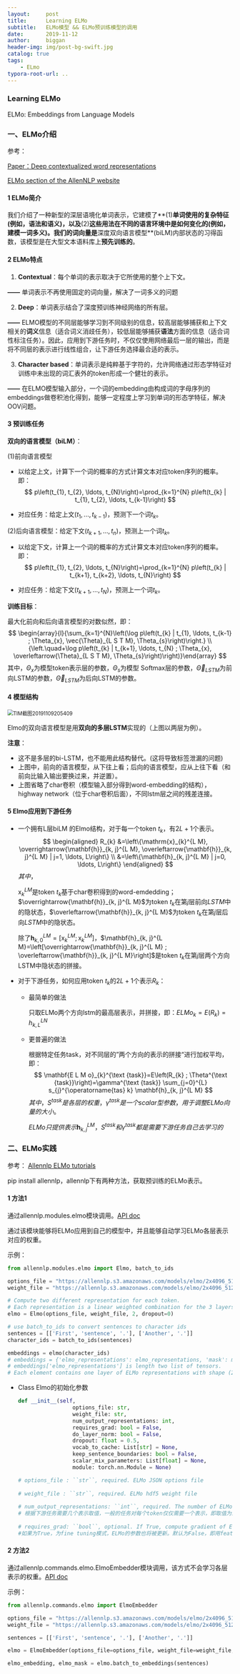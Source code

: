```yaml
---
layout:     post
title:      Learning ELMo
subtitle:   ELMo模型 && ELMo预训练模型的调用
date:       2019-11-12
author:     biggan
header-img: img/post-bg-swift.jpg
catalog: true
tags:
    - ELmo
typora-root-url: ..
---
```


### Learning ELMo

 ELMo: Embeddings from Language Models  

### 一、ELMo介绍

参考：

 [Paper：Deep contextualized word representations](https://arxiv.org/pdf/1802.05365.pdf)

 [ELMo section of the AllenNLP website](https://allennlp.org/elmo) 

#### 1 ELMo简介

 我们介绍了一种新型的深层语境化单词表示，它建模了**(1)**单词使用的复杂特征(例如，语法和语义)，以及**(2)**这些用法在不同的语言环境中是如何变化的(例如，建模一词多义)。我们的词向量是**深度双向语言模型**(biLM)内部状态的习得函数，该模型是在大型文本语料库上**预先训练的**。

#### 2 ELMo特点

1.  **Contextual**：每个单词的表示取决于它所使用的整个上下文。 

   **——**  单词表示不再使用固定的词向量，解决了一词多义的问题

2.  **Deep**：单词表示结合了深度预训练神经网络的所有层。 

   **——** ELMO模型的不同层能够学习到不同级别的信息，较高层能够捕获和上下文相关的**词义**信息（适合词义消歧任务），较低层能够捕获**语法**方面的信息（适合词性标注任务）。因此，应用到下游任务时，不仅仅使用网络最后一层的输出，而是将不同层的表示进行线性组合，让下游任务选择最合适的表示。

3.  **Character based**：单词表示是纯粹基于字符的，允许网络通过形态学特征对训练中未出现的词汇表外的token形成一个健壮的表示。

   **——** 在ELMO模型输入部分，一个词的embedding由构成词的字母序列的embeddings做卷积池化得到，能够一定程度上学习到单词的形态学特征，解决OOV问题。

#### 3 预训练任务

**双向的语言模型（biLM）**：

(1)前向语言模型

- 以给定上文，计算下一个词的概率的方式计算文本对应token序列的概率。即：
  $$
  p\left(t_{1}, t_{2}, \ldots, t_{N}\right)=\prod_{k=1}^{N} p\left(t_{k} | t_{1}, t_{2}, \ldots, t_{k-1}\right)
  $$

- 对应任务：给定上文$(t_1,...,t_{k-1})$，预测下一个词$t_k$。

(2)后向语言模型：给定下文$(t_{k+1},...,t_n)$，预测上一个词$t_k$。

- 以给定下文，计算上一个词的概率的方式计算文本对应token序列的概率。即：
  $$
  p\left(t_{1}, t_{2}, \ldots, t_{N}\right)=\prod_{k=1}^{N} p\left(t_{k} | t_{k+1}, t_{k+2}, \ldots, t_{N}\right)
  $$

- 对应任务：给定下文$(t_{k+1},...,t_N)$，预测上一个词$t_k$。

**训练目标**：

最大化前向和后向语言模型的对数似然，即：
$$
\begin{array}{l}{\sum_{k=1}^{N}\left(\log p\left(t_{k} | t_{1}, \ldots, t_{k-1} ; \Theta_{x}, \vec{\Theta}_{L S T M}, \Theta_{s}\right)\right.} \\ {\left.\quad+\log p\left(t_{k} | t_{k+1}, \ldots, t_{N} ; \Theta_{x}, \overleftarrow{\Theta}_{L S T M}, \Theta_{s}\right)\right)}\end{array}
$$
其中，$\Theta_{x}$为模型token表示层的参数，$\Theta_{s}$为模型 Softmax层的参数，$\vec{\Theta}_{L S T M}$为前向LSTM的参数，$\overleftarrow{\Theta}_{L S T M}$为后向LSTM的参数。

#### 4 模型结构

<img src="/img/TIM截图20191109205409.jpg" alt="TIM截图20191109205409" style="zoom:80%;" />

Elmo的双向语言模型是用**双向的多层LSTM**实现的（上图以两层为例）。

**注意**：

- 这不是多层的bi-LSTM，也不能用此结构替代。(这将导致标签泄漏的问题)
- 上图中，前向的语言模型，从下往上看；后向的语言模型，应从上往下看（和前向比输入输出要换过来，并逆置）。
- 上图省略了char卷积（模型输入部分得到word-embedding的结构），highway network（位于char卷积后面），不同lstm层之间的残差连接。

#### 5 Elmo应用到下游任务

- 一个拥有L层biLM 的Elmo结构，对于每一个token $t_k$，有$2L+1$个表示。
  $$
  \begin{aligned} R_{k} &=\left\{\mathrm{x}_{k}^{L M}, \overrightarrow{\mathbf{h}}_{k, j}^{L M}, \overleftarrow{\mathbf{h}}_{k, j}^{L M} | j=1, \ldots, L\right\} \\ &=\left\{\mathbf{h}_{k, j}^{L M} | j=0, \ldots, L\right\} \end{aligned}
  $$
  $其中$，

  $\mathrm{x}_{k}^{L M}$是token $t_k$基于char卷积得到的word-emdedding；$\overrightarrow{\mathbf{h}}_{k, j}^{L M}$为token $t_k$在第$j$层前向$LSTM$中的隐状态，$\overleftarrow{\mathbf{h}}_{k, j}^{L M}$为token $t_k$在第$j$层后向$LSTM$中的隐状态。

  除了$\mathbf{h}_{k, 0}^{L M}=\left[\mathrm{x}_{k}^{L M};\mathrm{x}_{k}^{L M}\right]$，$\mathbf{h}_{k, j}^{L M}=\left[\overrightarrow{\mathbf{h}}_{k, j}^{L M} ; \overleftarrow{\mathbf{h}}_{k, j}^{L M}\right]$是token $t_k$在第$j$层两个方向LSTM中隐状态的拼接。

- 对于下游任务，如何应用token $t_k$的$2L+1$个表示$R_k$：

  - 最简单的做法

    只取ELMo两个方向lstm的最高层表示，并拼接，即：$ELMo_{k}=E\left(R_{k}\right)=h_{k, L}^{L N}$

  - 更普遍的做法

    根据特定任务task，对不同层的”两个方向的表示的拼接“进行加权平均，即：
    $$
    \mathbf{E L M o}_{k}^{\text {task}}=E\left(R_{k} ; \Theta^{\text {task}}\right)=\gamma^{\text {task}} \sum_{j=0}^{L} s_{j}^{\operatorname{tas} k} \mathbf{h}_{k, j}^{L M}
    $$
    $其中，S^{task}是各层的权重，\gamma^{t a s k}是一个 scalar型参数，用于调整 ELMo向量的大小。$

    $ELMo只提供表示\mathbf{h}_{k, j}^{L M}，S^{task}和\gamma^{t a s k}都是需要下游任务自己去学习的$

### 二、ELMo实践

参考： [Allennlp ELMo tutorials]( https://github.com/allenai/allennlp/blob/master/tutorials/how_to/elmo.md) 

pip install allennlp，allennlp下有两种方法，获取预训练的ELMo表示。

#### 1  方法1

通过allennlp.modules.elmo模块调用。[API doc](https://github.com/allenai/allennlp/blob/master/allennlp/modules/elmo.py#L27) 

通过该模块能够将ELMo应用到自己的模型中，并且能够自动学习ELMo各层表示对应的权重。

示例：

```python
from allennlp.modules.elmo import Elmo, batch_to_ids

options_file = "https://allennlp.s3.amazonaws.com/models/elmo/2x4096_512_2048cnn_2xhighway/elmo_2x4096_512_2048cnn_2xhighway_options.json"
weight_file = "https://allennlp.s3.amazonaws.com/models/elmo/2x4096_512_2048cnn_2xhighway/elmo_2x4096_512_2048cnn_2xhighway_weights.hdf5"

# Compute two different representation for each token.
# Each representation is a linear weighted combination for the 3 layers in ELMo (i.e., charcnn, the outputs of the two BiLSTM))
elmo = Elmo(options_file, weight_file, 2, dropout=0)

# use batch_to_ids to convert sentences to character ids
sentences = [['First', 'sentence', '.'], ['Another', '.']]
character_ids = batch_to_ids(sentences)

embeddings = elmo(character_ids)
# embeddings = {'elmo_representations': elmo_representations, 'mask': mask}
# embeddings['elmo_representations'] is length two list of tensors.
# Each element contains one layer of ELMo representations with shape (2, 3, 1024).
```

- Class Elmo的初始化参数

  ```python
  def __init__(self,
                   options_file: str,
                   weight_file: str,
                   num_output_representations: int,
                   requires_grad: bool = False,
                   do_layer_norm: bool = False,
                   dropout: float = 0.5,
                   vocab_to_cache: List[str] = None,
                   keep_sentence_boundaries: bool = False,
                   scalar_mix_parameters: List[float] = None,
                   module: torch.nn.Module = None)
  
  # options_file : ``str``, required. ELMo JSON options file
      
  # weight_file : ``str``, required. ELMo hdf5 weight file
      
  # num_output_representations: ``int``, required. The number of ELMo representation to output with different linear weighted combination of the 3 layers (i.e.,character-convnet output, 1st lstm output, 2nd lstm output).
  # 根据下游任务需要几个表示取值，一般的任务对每个token仅仅需要一个表示，即取值为1。不同的表示，仅仅是加权求和的权重不同。
      
  # requires_grad: ``bool``, optional. If True, compute gradient of ELMo parameters for fine tuning.
  #如果为True，为fine tuning模式，ELMo的参数也将被更新。默认为False，即用feature-based的方式应用到下游任务。
  ```

#### 2 方法2

通过allennlp.commands.elmo.ElmoEmbedder模块调用，该方式不会学习各层表示的权重。[API doc](https://github.com/allenai/allennlp/blob/master/allennlp/commands/elmo.py)

示例：

```python
from allennlp.commands.elmo import ElmoEmbedder

options_file = "https://allennlp.s3.amazonaws.com/models/elmo/2x4096_512_2048cnn_2xhighway/elmo_2x4096_512_2048cnn_2xhighway_options.json"
weight_file = "https://allennlp.s3.amazonaws.com/models/elmo/2x4096_512_2048cnn_2xhighway/elmo_2x4096_512_2048cnn_2xhighway_weights.hdf5"

sentences = [['First', 'sentence', '.'], ['Another', '.']]

elmo = ElmoEmbedder(options_file=options_file, weight_file=weight_file, cuda_device=0)

elmo_embedding, elmo_mask = elmo.batch_to_embeddings(sentences)
```